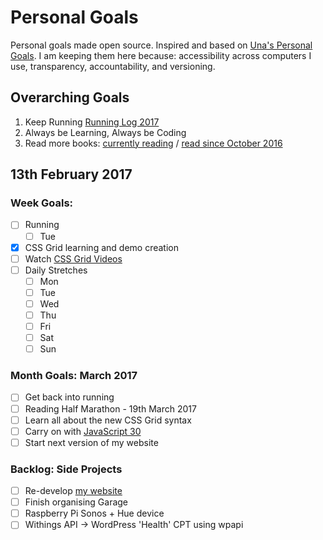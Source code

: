 Personal Goals
==============

Personal goals made open source. Inspired and based on [Una's Personal Goals](https://github.com/una/personal-goals). I am keeping them here because: accessibility across computers I use, transparency, accountability, and versioning.

## Overarching Goals
1. Keep Running [Running Log 2017](/running/2017-weekly.md)
2. Always be Learning, Always be Coding
3. Read more books: [currently reading](/books/books-in-progress.md) / [read since October 2016](/books/books-read.md)

## 13th February 2017

### Week Goals:
- [ ] Running
  - [ ] Tue
- [x] CSS Grid learning and demo creation
- [ ] Watch [CSS Grid Videos](http://gridbyexample.com/video/)
- [ ] Daily Stretches
	- [ ] Mon
	- [ ] Tue
	- [ ] Wed
	- [ ] Thu
	- [ ] Fri
	- [ ] Sat
	- [ ] Sun

### Month Goals: March 2017
- [ ] Get back into running
- [ ] Reading Half Marathon - 19th March 2017
- [ ] Learn all about the new CSS Grid syntax
- [ ] Carry on with [JavaScript 30](https://javascript30.com/)
- [ ] Start next version of my website

### Backlog: Side Projects
- [ ] Re-develop [my website](https://big-andy.co.uk)
- [ ] Finish organising Garage
- [ ] Raspberry Pi Sonos + Hue device
- [ ] Withings API -> WordPress 'Health' CPT using wpapi

